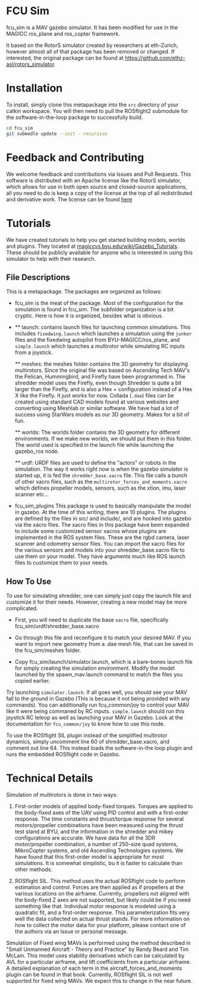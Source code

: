 FCU Sim
===============

fcu_sim is a MAV gazebo simulator.  It has been modified for use in the MAGICC ros_plane and ros_copter framework.

It based on the RotorS simulator created by researchers at eth-Zurich, however almost all of that package has been removed or changed.  If interested, the original package can be found at https://github.com/ethz-asl/rotors_simulator.

Installation
===============
To install, simply clone this metapackage into the `src` directory of your catkin workspace. You will then need to pull the ROSflight2 submodule for the software-in-the-loop package to successfully build.

```bash
cd fcu_sim
git submodle update --init --recursive
```

Feedback and Contributing
==============
We welcome feedback and contributions via Issues and Pull Requests.  This software is distributed with an Apache license like the RotorS simulator, which allows for use in both open source and closed-source applications, all you need to do is keep a copy of the license at the top of all redistributed and derivative work.  The license can be found [here](http://www.apache.org/licenses/LICENSE-2.0)

Tutorials
==============
We have created tutorials to help you get started building models, worlds and plugins.  They located at [magiccvs.byu.edu/wiki/Gazebo_Tutorials](http://magiccvs.byu.edu/wiki/Gazebo_Tutorials).  These should be publicly available for anyone who is interested in using this simulator to help with their research.


File Descriptions
---------------------------

This is a metapackage.  The packages are organized as follows:

* fcu_sim is the meat of the package.  Most of the configuration for the simulation is found in fcu_sim.  The subfolder organization is a bit cryptic.  Here is how it is organized, besides what is obvious.
* 
	** launch: contains launch files for launching common simulations.  This includes `fixedwing.launch` which launches a simulation using the `junker` files and the fixedwing autopilot from BYU-MAGICC/ros_plane, and `simple.launch` which launches a multirotor while simulating RC inputs from a joystick.

	** meshes:  the meshes folder contains the 3D geometry for displaying multirotors.  Since the original file was based on Ascending Tech MAV's the Pelican, Hummingbird, and Firefly have been programmed in.  The shredder model uses the Firefly, even though Shredder is quite a bit larger than the Firefly, and is also a Hex + configuration instead of a Hex X like the Firefly.  It just works for now.  Collada (`.dae`) files can be created using standard CAD models found at various websites and converting using Meshlab or similar software.  We have had a lot of success using StarWars models as our 3D geometry.  Makes for a bit of fun.

	** worlds:  The worlds folder contains the 3D geometry for different environments.  If we make new worlds, we should put them in this folder.  The world used is specified in the launch file	 while launching the gazebo_ros node.

	** urdf:  URDF files are used to define the "actors" or robots in the simulation.  The way it works right now is when the gazebo simulator is started up, it is fed the `shredder_base.xacro` file.  This file calls a bunch of other xacro files, such as the `multirotor_forces_and_moments.xacro` which defines propeller models, sensors, such as the xtion, imu, laser scanner etc...

* fcu_sim_plugins
	This package is used to basically manipulate the model in gazebo.  At the time of this writing, there are 10 plugins.  The plugins are defined by the files in src/ and include/, and are hooked into gazebo via the xacro files.  The xacro files in this package have been expanded to include some customized sensor xacros whose plugins are implemented in the ROS system files.  These are the rgbd camera, laser scanner and odometry sensor files.  You can import the xacro files for the various sensors and models into your shredder_base.xacro file to use them on your model.  They have arguments much like ROS launch files to customize them to your needs.

How To Use
-------------------------

To use for simulating shredder, one can simply just copy the launch file and customize it for their needs.  However, creating a new model may be more complicated.

* First, you will need to duplicate the base `xacro` file, specifically fcu_sim/urdf/shredder_base.xacro

* Go through this file and reconfigure it to match your desired MAV.  If you want to import new geometry from a .dae mesh file, that can be saved in the fcu_sim/meshes folder.

* Copy fcu_sim/launch/simulator.launch, which is a bare-bones launch file for simply creating the simulation environment.  Modify the model launched by the spawn_mav.launch command to match the files you copied earlier.

Try launching `simulator.launch`.  If all goes well, you should see your MAV fall to the ground in Gazebo (This is because it not being provided with any commands).  You can additionally run fcu_common/joy to control your MAV like it were being commaned by RC inputs.  `simple.launch` should run this joystick RC teleop as well as launching your MAV in Gazebo.  Look at the documentation for `fcu_common/joy` to know how to use this node.

To use the ROSflight SIL plugin instead of the simplified multirotor dynamics, simply uncomment line 60 of shredder_base.xacro, and comment out line 64.  This instead loads the software-in-the loop plugin and runs the embedded ROSflight code in Gazebo.

Technical Details
=======================
Simulation of multirotors is done in two ways:

1. First-order models of applied body-fixed torques.  Torques are applied to the body-fixed axes of the UAV using PID control and with a first-order response.  The time constants and thrust/torque response for several motors/propeller combinations have been measured using the thrust test stand at BYU, and the information in the shredder and mikey configurations are accurate.  We have data for all the 3DR motor/propeller combination, a number of 250-size quad systems, MikroCopter systems, and old Ascending Technologies systems.  We have found that this first-order model is appropriate for most simulations.  It is somewhat simplistic, bu it is faster to calculate than other methods.

2. ROSflight SIL.  This method uses the actual ROSflight code to perform estimation and control.  Forces are then applied as if propellers at the various locations on the airframe.  Currently, propellers not aligned with the body-fixed Z axes are not supported, but likely could be if you need something like that.  Individual motor response is modeled using a quadratic fit, and a first-order response.  This parameterization fits very well the data collected on actual thrust stands.  For more information on how to collect the motor data for your platform, please contact one of the authors via an Issue or personal message.

Simulation of Fixed wing MAVs is performed using the method described in "Small Unmanned Aircraft - Theory and Practice" by Randy Beard and Tim McLain.  This model uses stability derivatives which can be calculated by AVL for a particular airframe, and lift coefficients from a particular airframe.  A detailed explanation of each term in the aircraft_forces_and_moments plugin can be found in that book.  Currently, ROSflight SIL is not well supported for fixed wing MAVs.  We expect this to change in the near future.
